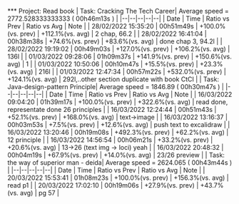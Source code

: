 *** Project: Read book
| Task: Cracking The Tech Career| Average speed = 2772.528333333333 ( 00h46m13s ) |
|--|--|--|--|--|
| Date | Time | Ratio vs Prev | Ratio vs Avg | Note |
| 28/02/2022 15:35:20 | 00h51m49s | +100.0%(vs. prev) | +112.1%(vs. avg) | 2 chap, 66.2 |
| 28/02/2022 16:41:04 | 00h38m38s | +74.6%(vs. prev) | +83.6%(vs. avg) | done chap 3, 94.2l |
| 28/02/2022 19:19:02 | 00h49m03s | +127.0%(vs. prev) | +106.2%(vs. avg) | 136l |
| 01/03/2022 09:28:06 | 01h09m37s | +141.9%(vs. prev) | +150.6%(vs. avg) | 1 |
| 01/03/2022 10:50:06 | 00h10m47s | +15.5%(vs. prev) | +23.3%(vs. avg) | 216l |
| 01/03/2022 12:47:34 | 00h57m22s | +532.0%(vs. prev) | +124.1%(vs. avg) | 292l,..other section duplicate with book CtCI |
| Task: Java-design-pattern Principle| Average speed = 1846.89 ( 00h30m47s ) |
|--|--|--|--|--|
| Date | Time | Ratio vs Prev | Ratio vs Avg | Note |
| 16/03/2022 09:04:20 | 01h39m17s | +100.0%(vs. prev) | +322.6%(vs. avg) | read done, representate done 26 principles |
| 16/03/2022 12:24:44 | 00h51m43s | +52.1%(vs. prev) | +168.0%(vs. avg) | text->image |
| 16/03/2022 13:16:37 | 00h03m53s | +7.5%(vs. prev) | +12.6%(vs. avg) | push text to excalidraw |
| 16/03/2022 13:20:46 | 00h19m08s | +492.3%(vs. prev) | +62.2%(vs. avg) | 12 principle |
| 16/03/2022 14:56:54 | 00h06m21s | +33.2%(vs. prev) | +20.6%(vs. avg) | 13->26 (text img -> loci) yeah |
| 16/03/2022 20:48:32 | 00h04m19s | +67.9%(vs. prev) | +14.0%(vs. avg) | 23/26 preview |
| Task: the way of superior man - deida| Average speed = 2624.065 ( 00h43m44s ) |
|--|--|--|--|--|
| Date | Time | Ratio vs Prev | Ratio vs Avg | Note |
| 20/03/2022 15:53:41 | 01h08m23s | +100.0%(vs. prev) | +156.3%(vs. avg) | read p1 |
| 20/03/2022 17:02:10 | 00h19m06s | +27.9%(vs. prev) | +43.7%(vs. avg) | pg 57 |
